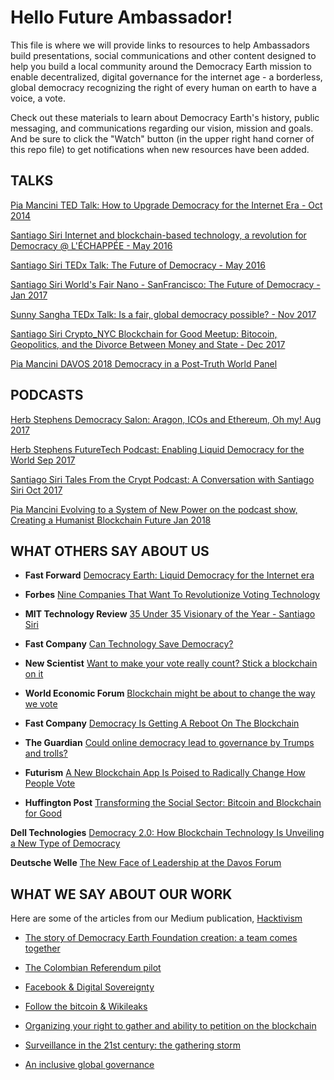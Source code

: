 # **Hello Future Ambassador!**

This file is where we will provide links to resources to help Ambassadors build presentations, social communications and other content designed to help you build a local community around the Democracy Earth mission to enable decentralized, digital governance for the internet age - a borderless, global democracy recognizing the right of every human on earth to have a voice, a vote. 

Check out these materials to learn about Democracy Earth's history, public messaging, and communications regarding our vision, mission and goals. And be sure to click the "Watch" button (in the upper right hand corner of this repo file) to get notifications when new resources have been added. 


## **TALKS**

[Pia Mancini TED Talk: How to Upgrade Democracy for the Internet Era - Oct 2014](https://www.ted.com/talks/pia_mancini_how_to_upgrade_democracy_for_the_internet_era)

[Santiago Siri Internet and blockchain-based technology, a revolution for Democracy @ L'ÉCHAPPÉE - May 2016](https://www.youtube.com/watch?v=UajbQTHnTfM)

[Santiago Siri TEDx Talk: The Future of Democracy - May 2016](https://www.youtube.com/watch?v=yGmGWZCE4h0)

[Santiago Siri World's Fair Nano - SanFrancisco:  The Future of Democracy - Jan 2017](https://www.youtube.com/watch?v=HaKrFmnvAfs)

[Sunny Sangha TEDx Talk: Is a fair, global democracy possible? - Nov 2017 ](https://www.youtube.com/watch?v=tsz7MjMJ5J8)

[Santiago Siri Crypto_NYC Blockchain for Good Meetup: Bitocoin, Geopolitics, and the Divorce Between Money and State - Dec 2017](https://www.youtube.com/watch?v=7PuM3bKUcX0&t=1380s) 

[Pia Mancini DAVOS 2018 Democracy in a Post-Truth World Panel](https://www.weforum.org/events/world-economic-forum-annual-meeting-2018/sessions/rethinking-democracy-in-a-post-truth-era)


## **PODCASTS**

[Herb Stephens Democracy Salon: Aragon, ICOs and Ethereum, Oh my! Aug 2017](https://soundcloud.com/user-561734241/democracy-salon-aragon-icos-and-ethereum-oh-my)

[Herb Stephens FutureTech Podcast: Enabling Liquid Democracy for the World Sep 2017](https://www.futuretechpodcast.com/podcasts/herb-stephens-president-of-democracy-earth-enabling-liquid-democracy-for-the-world/)

[Santiago Siri Tales From the Crypt Podcast: A Conversation with Santiago Siri Oct 2017](https://player.fm/series/tales-from-the-crypt/tales-from-the-crypt-3-a-conversation-with-santiago-siri)

[Pia Mancini Evolving to a System of New Power on the podcast show, Creating a Humanist Blockchain Future Jan 2018]( https://medium.com/@RhysLindmark/31-pia-mancini-democracyearth-and-opencollective-evolving-to-a-system-of-newpower-6de7f970ef2f)


## **WHAT OTHERS SAY ABOUT US**

- **Fast Forward** [Democracy Earth: Liquid Democracy for the Internet era](https://www.ffwd.org/blog/democracy-earth/)

- **Forbes** [Nine Companies That Want To Revolutionize Voting Technology](https://www.forbes.com/sites/rebeccaheilweil1/2017/12/02/eight-companies-that-want-to-revolutionize-voting-technology/2/#377186466cf2)

- **MIT Technology Review** [35 Under 35 Visionary of the Year - Santiago Siri](https://www.technologyreview.es/listas/35-innovadores-con-menos-de-35/2017/visionarios/santiago-siri-argentina)

- **Fast Company** [Can Technology Save Democracy?](https://www.fastcompany.com/3068382/can-technology-save-democracy)

- **New Scientist** [Want to make your vote really count? Stick a blockchain on it](https://www.newscientist.com/article/mg23531424-500-bitcoin-tech-to-put-political-power-in-the-hands-of-voters/)

- **World Economic Forum** [Blockchain might be about to change the way we vote](https://www.weforum.org/agenda/2017/09/blockchain-could-be-about-to-change-how-you-vote)

- **Fast Company** [Democracy Is Getting A Reboot On The Blockchain](https://www.fastcompany.com/3062386/democracy-is-getting-a-reboot-on-the-blockchain)

- **The Guardian** [Could online democracy lead to governance by Trumps and trolls?](https://www.theguardian.com/sustainable-business/2016/oct/24/could-online-democracy-lead-to-governance-by-trumps-and-trolls)

- **Futurism** [A New Blockchain App Is Poised to Radically Change How People Vote](https://futurism.com/a-new-blockchain-app-is-poised-to-radically-change-how-people-vote/)

- **Huffington Post** [Transforming the Social Sector: Bitcoin and Blockchain for Good](https://www.huffingtonpost.com/entry/transforming-the-social-sector-bitcoin-and-blockchain_us_59c169e3e4b0f96732cbc9c7)

**Dell Technologies** [Democracy 2.0: How Blockchain Technology Is Unveiling a New Type of Democracy](https://www.delltechnologies.com/en-us/perspectives/democracy-2-0-how-blockchain-technology-is-unveiling-a-new-type-of-democracy/)

**Deutsche Welle** [The New Face of Leadership at the Davos Forum ](http://www.dw.com/en/the-new-face-of-leadership-at-the-davos-forum/a-42253887)



## **WHAT WE SAY ABOUT OUR WORK**

Here are some of the articles from our Medium publication, [Hacktivism](https://words.democracy.earth)

- [The story of Democracy Earth Foundation creation: a team comes together](https://words.democracy.earth/blockchain-liquid-democracy-and-the-end-of-the-outsider-a171a0e11816)

- [The Colombian Referendum pilot](https://words.democracy.earth/a-digital-referendum-for-colombias-diaspora-aeef071ec014)

- [Facebook & Digital Sovereignty](https://words.democracy.earth/facebook-digital-sovereignty-70697e47f50b)

- [Follow the bitcoin & Wikileaks](https://words.democracy.earth/follow-the-bitcoin-wikileaks-f2218dece347)

- [Organizing your right to gather and ability to petition on the blockchain](https://words.democracy.earth/organizing-your-right-to-gather-ability-to-petition-on-the-blockchain-c5412db5a008)

- [Surveillance in the 21st century: the gathering storm](https://words.democracy.earth/the-gathering-storm-eb0c6bbf3886)

- [An inclusive global governance](https://words.democracy.earth/an-inclusive-global-governance-769c2db4e87d)

